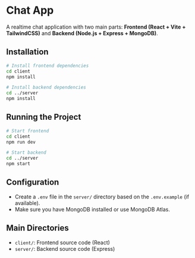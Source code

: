 # Chat App

A realtime chat application with two main parts: **Frontend (React + Vite + TailwindCSS)** and **Backend (Node.js + Express + MongoDB)**.

## Installation

```bash
# Install frontend dependencies
cd client
npm install

# Install backend dependencies
cd ../server
npm install
```

## Running the Project

```bash
# Start frontend
cd client
npm run dev

# Start backend
cd ../server
npm start
```

## Configuration

- Create a `.env` file in the `server/` directory based on the `.env.example` (if available).
- Make sure you have MongoDB installed or use MongoDB Atlas.

## Main Directories

- `client/`: Frontend source code (React)
- `server/`: Backend source code (Express)
